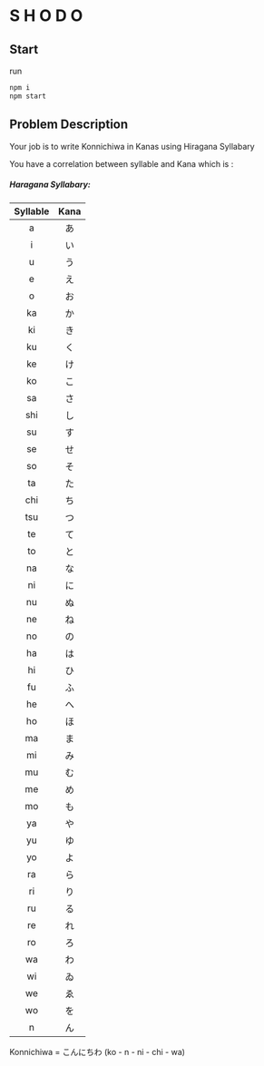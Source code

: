 # S H O D O

## Start

run 
```bash
npm i
npm start 
```

## Problem Description

Your job is to write Konnichiwa in Kanas using Hiragana Syllabary

You have a correlation between syllable and Kana which is :

##### Haragana Syllabary:
| Syllable | Kana |
| :---: | :---: | 
| a | あ |
| i | い |
| u | う |
| e | え |
| o | お |
| ka | か |
| ki | き |
| ku | く |
| ke | け |
| ko | こ |
| sa | さ |
| shi | し |
| su | す |
| se | せ |
| so | そ |
| ta | た |
| chi | ち |
| tsu | つ |
| te | て |
| to | と |
| na | な |
| ni | に |
| nu | ぬ |
| ne | ね |
| no | の |
| ha | は |
| hi | ひ |
| fu | ふ |
| he | へ |
| ho | ほ |
| ma | ま |
| mi | み |
| mu | む |
| me | め |
| mo | も |
| ya | や |
| yu | ゆ |
| yo | よ |
| ra | ら |
| ri | り |
| ru | る |
| re | れ |
| ro | ろ |
| wa | わ |
| wi | ゐ |
| we | ゑ |
| wo | を |
| n | ん |

Konnichiwa = こんにちわ (ko - n - ni - chi - wa)